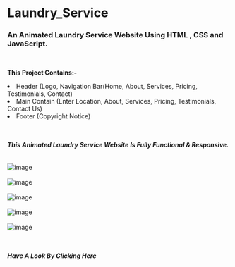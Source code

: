 # Laundry_Service
<h3><b>An Animated Laundry Service Website Using HTML , CSS and JavaScript.</b></h3>
<br>

<b>This Project Contains:-</b>

<li>Header (Logo, Navigation Bar(Home, About, Services, Pricing, Testimonials, Contact)</li>
<li>Main Contain (Enter Location, About, Services, Pricing, Testimonials, Contact Us)</li>
<li>Footer (Copyright Notice)</li>
<br><br>

<b><i>This Animated Laundry Service Website Is Fully Functional & Responsive.</i></b> 
<br><br><br>
![image](https://github.com/Kanha412/Laundry_Service/assets/85762282/241980a0-0f86-4cfb-a741-e2ac0a124afe)
<br><br>
![image](https://github.com/Kanha412/Laundry_Service/assets/85762282/bce55582-a744-425b-aa2c-7574eabbe87b)
<br><br>
![image](https://github.com/Kanha412/Laundry_Service/assets/85762282/90fc7d73-ee61-4a5a-b6bd-890485225ebe)
<br><br>
![image](https://github.com/Kanha412/Laundry_Service/assets/85762282/f233e403-d359-4354-8b9e-1823e3222026)
<br><br>
![image](https://github.com/Kanha412/Laundry_Service/assets/85762282/5d2732ba-71ee-4c6f-aa9a-9bc65678b737)

<br><br>
<a href="https://kanha412.github.io/Laundry_Service" target="_blank" style="text-decoration:none;"><i><b>Have A Look By Clicking Here</b></i></a>
